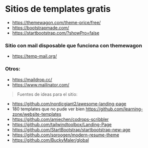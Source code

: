 # Sitios de templates gratis
- https://themewagon.com/theme-price/free/
- https://bootstrapmade.com/
- https://startbootstrap.com/?showPro=false

### Sitio con mail disposable que funciona con themewagon
- https://temp-mail.org/
### Otros:
- https://maildrop.cc/
- https://www.mailinator.com/



> Fuentes de ideas para el sitio:
- https://github.com/nordicgiant2/awesome-landing-page
- 180 templates que no pude ver bien https://github.com/learning-zone/website-templates
- https://github.com/amiechen/codrops-scribbler
- https://github.com/tailwindtoolbox/Landing-Page
- https://github.com/StartBootstrap/startbootstrap-new-age
- https://github.com/sproogen/modern-resume-theme
- https://github.com/BuckyMaler/global
 

